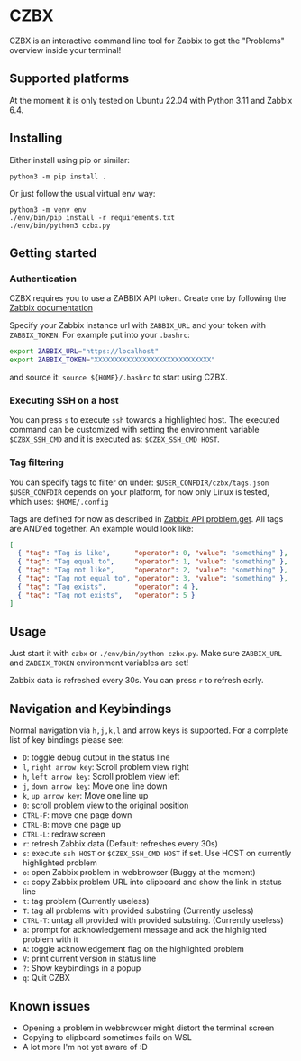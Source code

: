 # CZBX
CZBX is an interactive command line tool for Zabbix to get the "Problems" overview inside your terminal!

## Supported platforms
At the moment it is only tested on Ubuntu 22.04 with Python 3.11 and Zabbix 6.4.

## Installing
Either install using pip or similar:
```
python3 -m pip install .
```

Or just follow the usual virtual env way:
```
python3 -m venv env
./env/bin/pip install -r requirements.txt
./env/bin/python3 czbx.py
```

## Getting started
### Authentication
CZBX requires you to use a ZABBIX API token.
Create one by following the [Zabbix documentation](https://www.zabbix.com/documentation/current/en/manual/web_interface/frontend_sections/users/api_tokens)

Specify your Zabbix instance url with `ZABBIX_URL` and your token with `ZABBIX_TOKEN`.
For example put into your `.bashrc`:
```bash
export ZABBIX_URL="https://localhost"
export ZABBIX_TOKEN="XXXXXXXXXXXXXXXXXXXXXXXXXXXXX"
```
and source it: `source ${HOME}/.bashrc`
to start using CZBX.

### Executing SSH on a host
You can press `s` to execute `ssh` towards a highlighted host.
The executed command can be customized with setting the environment variable `$CZBX_SSH_CMD` and it is executed as: `$CZBX_SSH_CMD HOST`.

### Tag filtering
You can specify tags to filter on under: `$USER_CONFDIR/czbx/tags.json`
`$USER_CONFDIR` depends on your platform, for now only Linux is tested, which uses: `$HOME/.config`

Tags are defined for now as described in [Zabbix API problem.get](https://www.zabbix.com/documentation/current/en/manual/api/reference/problem/get).
All tags are AND'ed together.
An example would look like:
```json
[
  { "tag": "Tag is like",      "operator": 0, "value": "something" },
  { "tag": "Tag equal to",     "operator": 1, "value": "something" },
  { "tag": "Tag not like",     "operator": 2, "value": "something" },
  { "tag": "Tag not equal to", "operator": 3, "value": "something" },
  { "tag": "Tag exists",       "operator": 4 },
  { "tag": "Tag not exists",   "operator": 5 }
]
```

## Usage
Just start it with `czbx` or `./env/bin/python czbx.py`.
Make sure `ZABBIX_URL` and `ZABBIX_TOKEN` environment variables are set!

Zabbix data is refreshed every 30s. You can press `r` to refresh early.

## Navigation and Keybindings
Normal navigation via `h,j,k,l` and arrow keys is supported.
For a complete list of key bindings please see:
- `D`: toggle debug output in the status line
- `l`, `right arrow key`: Scroll problem view right
- `h`, `left arrow key`: Scroll problem view left
- `j`, `down arrow key`: Move one line down
- `k`, `up arrow key`: Move one line up
- `0`: scroll problem view to the original position
- `CTRL-F`: move one page down
- `CTRL-B`: move one page up
- `CTRL-L`: redraw screen
- `r`: refresh Zabbix data (Default: refreshes every 30s)
- `s`: execute `ssh HOST` or `$CZBX_SSH_CMD HOST` if set. Use HOST on currently highlighted problem
- `o`: open Zabbix problem in webbrowser (Buggy at the moment)
- `c`: copy Zabbix problem URL into clipboard and show the link in status line
- `t`: tag problem (Currently useless)
- `T`: tag all problems with provided substring (Currently useless)
- `CTRL-T`: untag all provided with provided substring. (Currently useless)
- `a`: prompt for acknowledgement message and ack the highlighted problem with it
- `A`: toggle acknowledgement flag on the highlighted problem
- `V`: print current version in status line
- `?`: Show keybindings in a popup
- `q`: Quit CZBX

## Known issues
- Opening a problem in webbrowser might distort the terminal screen
- Copying to clipboard sometimes fails on WSL
- A lot more I'm not yet aware of :D
